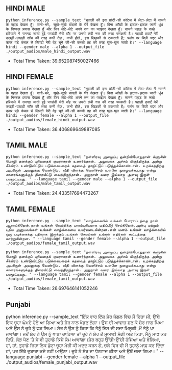 ## HINDI MALE

```
python inference.py --sample_text "भुवाली की इस छोटी-सी कॉटेज में लेटा-लेटा मैं सामने के पहाड़ देखता हूँ। पानी-भरे, सूखे-सूखे बादलों के घेरे देखता हूँ। बिना आँखों के झटक-झटक जाती धुंध के निष्फल प्रयास देखता हूँ और फिर लेटे-लेटे अपने तन का पतझार देखता हूँ। सामने पहाड़ के रूखे हरियाले में रामगढ़ जाती हुई पगडंडी मेरी बाँह पर उभरी लंबी नस की तरह चमकती है। पहाड़ी हवाएँ मेरी उखड़ी-उखड़ी साँस की तरह कभी तेज़, कभी हौले, इस खिड़की से टकराती हैं; पलंग पर बिछी चद्दर और ऊपर पड़े कंबल से लिपटी मेरी देह चूने की-सी कच्ची तह की तरह घुल-घुल जाती है।" --language hindi --gender male --alpha 1 --output_file ./output_audios/male_hindi_output.wav
```

- Total Time Taken:  39.652087450027466

## HINDI FEMALE

```
python inference.py --sample_text "भुवाली की इस छोटी-सी कॉटेज में लेटा-लेटा मैं सामने के पहाड़ देखता हूँ। पानी-भरे, सूखे-सूखे बादलों के घेरे देखता हूँ। बिना आँखों के झटक-झटक जाती धुंध के निष्फल प्रयास देखता हूँ और फिर लेटे-लेटे अपने तन का पतझार देखता हूँ। सामने पहाड़ के रूखे हरियाले में रामगढ़ जाती हुई पगडंडी मेरी बाँह पर उभरी लंबी नस की तरह चमकती है। पहाड़ी हवाएँ मेरी उखड़ी-उखड़ी साँस की तरह कभी तेज़, कभी हौले, इस खिड़की से टकराती हैं; पलंग पर बिछी चद्दर और ऊपर पड़े कंबल से लिपटी मेरी देह चूने की-सी कच्ची तह की तरह घुल-घुल जाती है।" --language hindi --gender female --alpha 1 --output_file ./output_audios/female_hindi_output.wav
```
- Total Time Taken:  36.406869649887085

## TAMIL MALE

```
python inference.py --sample_text "நள்ளிரவு அழைப்பு ஒன்றின்போதுதான் க்ளூசின் மொழி தனக்குப் புரிவதைக் குமராசுரன் உணர்ந்தான். அலுவலக அச்சம் மிகுந்திருந்த அன்று சீக்கிரம் உண்டுவிட்டுப் படுக்கையறைக் கதவைத் தாழிட்டுப் படுத்துக்கொண்டான். உறக்கத்திற்கு அடரிருள் அவனுக்கு வேண்டும். வீதி விளக்கு வெளிச்சம் உள்ளே நுழையக்கூடாது என்று சாளரங்களுக்குத் திரையிட்டு வைத்திருந்தான். அதுநாள் வரை இல்லாத அளவு இருள் பயமூட்டியது. " --language tamil --gender male --alpha 1 --output_file ./output_audios/male_tamil_output.wav
```
- Total Time Taken:  24.433517694473267

## TAMIL FEMALE

```
python inference.py --sample_text "வாழ்க்கையில் உங்கள் போராட்டத்தை நான் ஆராய்கிறேன்.நான் உங்கள் வெற்றிக்கு பாரம்பரியமாக மதிப்பீடு செய்கிறேன்.அன்பு மற்றும் புதிய அனுபவங்கள் உங்கள் வாழ்க்கையை உயர்வடைகின்றன.என் மனம் உங்கள் வாழ்க்கையில் ஒரு படிக்கைக்கு பதிலாக இருக்கும்.உங்கள் செயல்கள் உங்கள் எதிர்கள் கூட்டத்தை மாற்றுகின்றன. " --language tamil --gender female --alpha 1 --output_file ./output_audios/female_tamil_output.wav
```

```
python inference.py --sample_text "நள்ளிரவு அழைப்பு ஒன்றின்போதுதான் க்ளூசின் மொழி தனக்குப் புரிவதைக் குமராசுரன் உணர்ந்தான். அலுவலக அச்சம் மிகுந்திருந்த அன்று சீக்கிரம் உண்டுவிட்டுப் படுக்கையறைக் கதவைத் தாழிட்டுப் படுத்துக்கொண்டான். உறக்கத்திற்கு அடரிருள் அவனுக்கு வேண்டும். வீதி விளக்கு வெளிச்சம் உள்ளே நுழையக்கூடாது என்று சாளரங்களுக்குத் திரையிட்டு வைத்திருந்தான். அதுநாள் வரை இல்லாத அளவு இருள் பயமூட்டியது. " --language tamil --gender female --alpha 1 --output_file ./output_audios/female_tamil_output.wav
```
- Total Time Taken:  26.697646141052246

## Punjabi

python inference.py --sample_text "ਇੱਕ ਵਾਰ ਇੱਕ ਸ਼ੇਰ ਜੰਗਲ ਵਿੱਚ ਸੌਂ ਰਿਹਾ ਸੀ, ਉੱਥੇ ਇਕ ਚੂਹਾ ਘੁੰਮਦੇ ਹੋਏ ਆ ਗਿਆ ਅਤੇ ਸ਼ੇਰ ਨਾਲ ਖੇਡਣ ਲੱਗਾ। ਉਸ ਦੀ ਆਵਾਜ਼ ਸੁਣ ਕੇ ਸ਼ੇਰ ਜਾਗ ਪਿਆ ਅਤੇ ਉਸ ਨੇ ਚੂਹੇ ਨੂੰ ਫੜ ਲਿਆ। ਸ਼ੇਰ ਨੇ ਉਸ ਨੂੰ ਕਿਹਾ ਕਿ ਤੈਨੂੰ ਇਸ ਦੀ ਸਜ਼ਾ ਮਿਲੂਗੀ ,ਮੈਂ ਤੇਨੂੰ ਖਾ ਜਾਵਾਂਗਾ। ਜਦੋਂ ਸ਼ੇਰ ਨੇ ਉਸ ਨੂੰ ਖਾਣਾ ਚਾਹਿਆ ਤਾਂ ਚੂਹੇ ਨੇ ਸ਼ੇਰ ਤੋਂ ਮੁਆਫੀ ਮੰਗੀ ਅਤੇ ਕਿਹਾ, ਮੈਨੂੰ ਮਾਫ ਕਰ ਦਿਓ, ਲੋੜ ਪੈਣ ‘ਤੇ ਮੈਂ ਵੀ ਤੁਹਾਡੇ ਕਿਸੇ ਕੰਮ ਆਵਾਂਗਾ।ਸ਼ੇਰ ਬਹੁਤ ਉੱਚੀ-ਉੱਚੀ ਹੱਸਿਆ ਅਤੇ ਬੋਲਿਆ, ਹਾਂ, ਹਾਂ, ਤੁਹਾਡੇ ਜਿਹਾ ਇਕ ਛੋਟਾ ਚੂਹਾ ਮੇਰੀ ਕੀ ਮਦਦ ਕਰਨ ਗੇ, ਚਲੋ ਫਿਰ ਵੀ ਮੈਂ ਤੁਹਾਨੂੰ ਮਾਫ਼ ਕਰ ਦਿੰਦਾ ਹਾਂ, ਪਰ ਇੱਥੇ ਦੁਬਾਰਾ ਕਦੇ ਨਹੀਂ ਆਉਣਾ। ਚੂਹੇ ਨੇ ਸ਼ੇਰ ਦਾ ਧੰਨਵਾਦ ਕੀਤਾ ਅਤੇ ਉਥੋਂ ਚਲਾ ਗਿਆ। " --language punjabi --gender female --alpha 1 --output_file ./output_audios/female_punjabi_output.wav